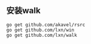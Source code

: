 ## 安装walk
```
go get github.com/akavel/rsrc
go get github.com/lxn/win
go get github.com/lxn/walk
```